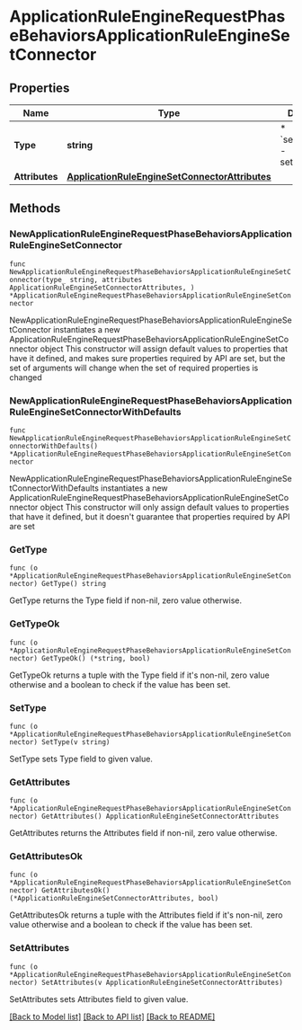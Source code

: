 # ApplicationRuleEngineRequestPhaseBehaviorsApplicationRuleEngineSetConnector

## Properties

Name | Type | Description | Notes
------------ | ------------- | ------------- | -------------
**Type** | **string** | * &#x60;set_connector&#x60; - set_connector | 
**Attributes** | [**ApplicationRuleEngineSetConnectorAttributes**](ApplicationRuleEngineSetConnectorAttributes.md) |  | 

## Methods

### NewApplicationRuleEngineRequestPhaseBehaviorsApplicationRuleEngineSetConnector

`func NewApplicationRuleEngineRequestPhaseBehaviorsApplicationRuleEngineSetConnector(type_ string, attributes ApplicationRuleEngineSetConnectorAttributes, ) *ApplicationRuleEngineRequestPhaseBehaviorsApplicationRuleEngineSetConnector`

NewApplicationRuleEngineRequestPhaseBehaviorsApplicationRuleEngineSetConnector instantiates a new ApplicationRuleEngineRequestPhaseBehaviorsApplicationRuleEngineSetConnector object
This constructor will assign default values to properties that have it defined,
and makes sure properties required by API are set, but the set of arguments
will change when the set of required properties is changed

### NewApplicationRuleEngineRequestPhaseBehaviorsApplicationRuleEngineSetConnectorWithDefaults

`func NewApplicationRuleEngineRequestPhaseBehaviorsApplicationRuleEngineSetConnectorWithDefaults() *ApplicationRuleEngineRequestPhaseBehaviorsApplicationRuleEngineSetConnector`

NewApplicationRuleEngineRequestPhaseBehaviorsApplicationRuleEngineSetConnectorWithDefaults instantiates a new ApplicationRuleEngineRequestPhaseBehaviorsApplicationRuleEngineSetConnector object
This constructor will only assign default values to properties that have it defined,
but it doesn't guarantee that properties required by API are set

### GetType

`func (o *ApplicationRuleEngineRequestPhaseBehaviorsApplicationRuleEngineSetConnector) GetType() string`

GetType returns the Type field if non-nil, zero value otherwise.

### GetTypeOk

`func (o *ApplicationRuleEngineRequestPhaseBehaviorsApplicationRuleEngineSetConnector) GetTypeOk() (*string, bool)`

GetTypeOk returns a tuple with the Type field if it's non-nil, zero value otherwise
and a boolean to check if the value has been set.

### SetType

`func (o *ApplicationRuleEngineRequestPhaseBehaviorsApplicationRuleEngineSetConnector) SetType(v string)`

SetType sets Type field to given value.


### GetAttributes

`func (o *ApplicationRuleEngineRequestPhaseBehaviorsApplicationRuleEngineSetConnector) GetAttributes() ApplicationRuleEngineSetConnectorAttributes`

GetAttributes returns the Attributes field if non-nil, zero value otherwise.

### GetAttributesOk

`func (o *ApplicationRuleEngineRequestPhaseBehaviorsApplicationRuleEngineSetConnector) GetAttributesOk() (*ApplicationRuleEngineSetConnectorAttributes, bool)`

GetAttributesOk returns a tuple with the Attributes field if it's non-nil, zero value otherwise
and a boolean to check if the value has been set.

### SetAttributes

`func (o *ApplicationRuleEngineRequestPhaseBehaviorsApplicationRuleEngineSetConnector) SetAttributes(v ApplicationRuleEngineSetConnectorAttributes)`

SetAttributes sets Attributes field to given value.



[[Back to Model list]](../README.md#documentation-for-models) [[Back to API list]](../README.md#documentation-for-api-endpoints) [[Back to README]](../README.md)



